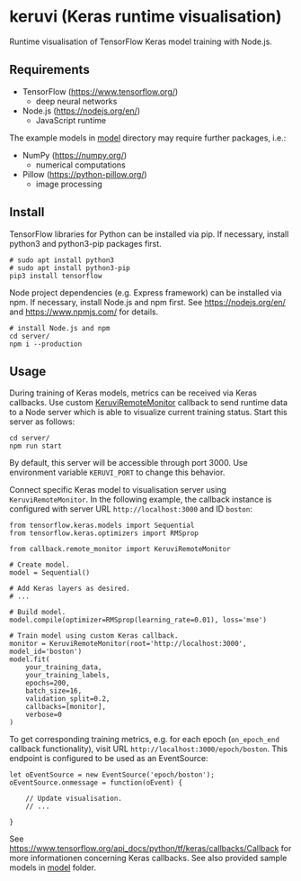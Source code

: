 # keruvi (Keras runtime visualisation)

Runtime visualisation of TensorFlow Keras model training with Node.js.

## Requirements

* TensorFlow (https://www.tensorflow.org/)
    * deep neural networks
* Node.js (https://nodejs.org/en/)
    * JavaScript runtime

The example models in [model](model/) directory may require further packages, i.e.:

* NumPy (https://numpy.org/)
    * numerical computations
* Pillow (https://python-pillow.org/)
    * image processing

## Install

TensorFlow libraries for Python can be installed via pip. If necessary, install python3 and python3-pip packages first.

    # sudo apt install python3
    # sudo apt install python3-pip
    pip3 install tensorflow

Node project dependencies (e.g. Express framework) can be installed via npm. If necessary, install Node.js and npm first. See https://nodejs.org/en/ and https://www.npmjs.com/ for details.

    # install Node.js and npm
    cd server/
    npm i --production

## Usage

During training of Keras models, metrics can be received via Keras callbacks. Use custom [KeruviRemoteMonitor](model/callback/remote_monitor.py) callback to send runtime data to a Node server which is able to visualize current training status. Start this server as follows:

    cd server/
    npm run start

By default, this server will be accessible through port 3000. Use environment variable `KERUVI_PORT` to change this behavior.

Connect specific Keras model to visualisation server using `KeruviRemoteMonitor`. In the following example, the callback instance is configured with server URL `http://localhost:3000` and ID `boston`:

    from tensorflow.keras.models import Sequential
    from tensorflow.keras.optimizers import RMSprop

    from callback.remote_monitor import KeruviRemoteMonitor

    # Create model.
    model = Sequential()

    # Add Keras layers as desired.
    # ...

    # Build model.
    model.compile(optimizer=RMSprop(learning_rate=0.01), loss='mse')

    # Train model using custom Keras callback.
    monitor = KeruviRemoteMonitor(root='http://localhost:3000', model_id='boston')
    model.fit(
        your_training_data,
        your_training_labels,
        epochs=200,
        batch_size=16,
        validation_split=0.2,
        callbacks=[monitor],
        verbose=0
    )

To get corresponding training metrics, e.g. for each epoch (`on_epoch_end` callback functionality), visit URL `http://localhost:3000/epoch/boston`. This endpoint is configured to be used as an EventSource:

    let oEventSource = new EventSource('epoch/boston');
    oEventSource.onmessage = function(oEvent) {

        // Update visualisation.
        // ...

    }

See https://www.tensorflow.org/api_docs/python/tf/keras/callbacks/Callback for more informationen concerning Keras callbacks. See also provided sample models in [model](model/) folder.